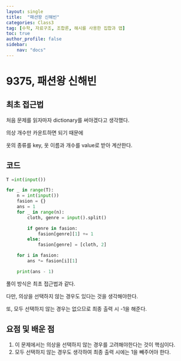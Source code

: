 ```yaml
---
layout: single
title:  "패션왕 신해빈"
categories: Class3
tag: [수학, 자료구조, 조합론, 해시를 사용한 집합과 맵]
toc: true
author_profile: false
sidebar: 
    nav: "docs"
---
```


# 9375, 패션왕 신해빈

## 최초 접근법

처음 문제를 읽자마자 dictionary를 써야겠다고 생각했다. 

의상 개수만 카운트하면 되기 때문에 

옷의 종류를 key, 옷 이름과 개수를 value로 받아 계산한다.

## 코드

```python
T =int(input())

for _ in range(T):
    n = int(input())
    fasion = {}
    ans = 1
    for _ in range(n):
        cloth, genre = input().split()

        if genre in fasion:
            fasion[genre][1] += 1
        else:
            fasion[genre] = [cloth, 2]

    for i in fasion:
        ans *= fasion[i][1]

    print(ans - 1)

```

풀이 방식은 최초 접근법과 같다. 

다만, 의상을 선택하지 않는 경우도 있다는 것을 생각해야한다.

또, 모두 선택하지 않는 경우는 없으므로 최종 출력 시 -1을 해준다.

## 요점 및 배운 점

1. 이 문제에서는 의상을 선택하지 않는 경우를 고려해야한다는 것이 핵심이다. 
2. 모두 선택하지 않는 경우도 생각하여 최종 출력 시에는 1을 빼주어야 한다.
